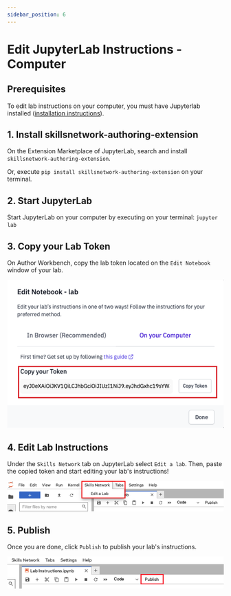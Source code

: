 ```yaml
---
sidebar_position: 6
---
```


# Edit JupyterLab Instructions - Computer

## Prerequisites
To edit lab instructions on your computer, you must have Jupyterlab installed ([installation instructions](https://jupyter.org/install)).

## 1. Install skillsnetwork-authoring-extension
On the Extension Marketplace of JupyterLab, search and install ```skillsnetwork-authoring-extension```.

Or, execute ```pip install skillsnetwork-authoring-extension``` on your terminal.

## 2. Start JupyterLab
Start JupyterLab on your computer by executing on your terminal: ```jupyter lab```

## 3. Copy your Lab Token
On Author Workbench, copy the lab token located on the ```Edit Notebook``` window of your lab.

![Copy Lab Token Screenshot](/img/labs/edit-lab-instructions/copy-token-screenshot.png)

## 4. Edit Lab Instructions 
Under the ```Skills Network``` tab on JupyterLab select ```Edit a lab```. Then, paste the copied token and start editing your lab's instructions!

![Skills Network Menu Screenshot](/img/labs/edit-lab-instructions/menu-screenshot.png)

## 5. Publish
Once you are done, click ```Publish``` to publish your lab's instructions.

![Publish Screenshot](/img/labs/edit-lab-instructions/publish-instructions-screenshot.png)
